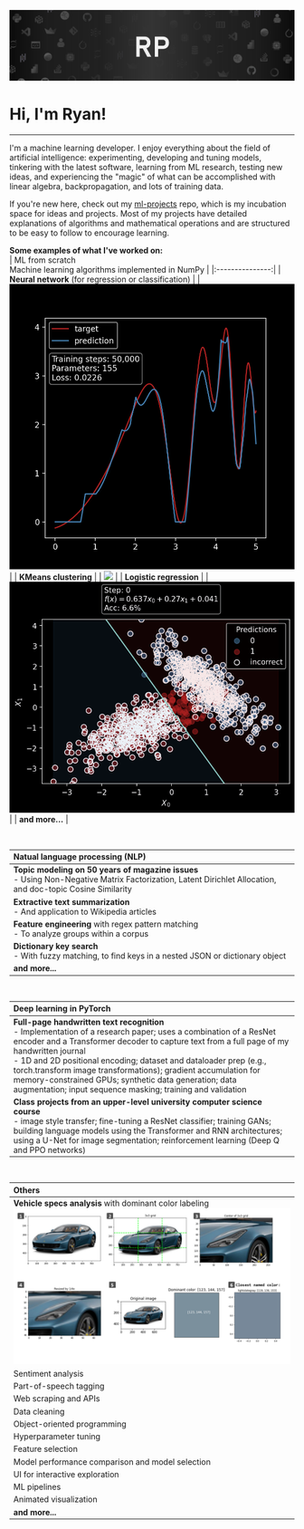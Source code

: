 ![Background photo with logos of Machine Learning and analytics software](backsplash_photo.png)

# Hi, I'm Ryan!

---

I'm a machine learning developer. I enjoy everything about the field of artificial intelligence: experimenting, developing and tuning models, tinkering with the latest software, learning from ML research, testing new ideas, and experiencing the "magic" of what can be accomplished with linear algebra, backpropagation, and lots of training data.

If you're new here, check out my [ml-projects](https://github.com/rparkr/ml-projects) repo, which is my incubation space for ideas and projects. Most of my projects have detailed explanations of algorithms and mathematical operations and are structured to be easy to follow to encourage learning.

**Some examples of what I've worked on:**  
| ML from scratch<br>Machine learning algorithms implemented in NumPy |
|:---------------:|
| **Neural network** (for regression or classification)  |
| <img width="512px" src="https://raw.githubusercontent.com/rparkr/ml-projects/main/images/nn_regression.png">  |
| **KMeans clustering**  |
| <img width="512px" src="https://raw.githubusercontent.com/rparkr/ml-projects/main/images/kmeans_training.gif">  |
| **Logistic regression**  |
| <img width="512px" src="https://raw.githubusercontent.com/rparkr/ml-projects/main/images/logistic_regression_training.gif">  |
| **and more...**  |

<br>

| Natual language processing (NLP) |
|:---------------|
| **Topic modeling on 50 years of magazine issues**<br>- Using Non-Negative Matrix Factorization, Latent Dirichlet Allocation, and doc-topic Cosine Similarity  |
| **Extractive text summarization**<br>- And application to Wikipedia articles  |
| **Feature engineering** with regex pattern matching<br>- To analyze groups within a corpus  |
| **Dictionary key search**<br>- With fuzzy matching, to find keys in a nested JSON or dictionary object  |
| **and more...**  |

<br>

| Deep learning in PyTorch |
|:---------------|
| **Full-page handwritten text recognition**<br>- Implementation of a research paper; uses a combination of a ResNet encoder and a Transformer decoder to capture text from a full page of my handwritten journal<br>- 1D and 2D positional encoding; dataset and dataloader prep (e.g., torch.transform image transformations); gradient accumulation for memory-constrained GPUs; synthetic data generation; data augmentation; input sequence masking; training and validation |
| **Class projects from an upper-level university computer science course**<br>- image style transfer; fine-tuning a ResNet classifier; training GANs; building language models using the Transformer and RNN architectures; using a U-Net for image segmentation; reinforcement learning (Deep Q and PPO networks)  |

<br>

| Others |
|:---------------|
| <span style="text-align: center;">**Vehicle specs analysis** with dominant color labeling</span><br><img width="512px" src="https://raw.githubusercontent.com/rparkr/ml-projects/main/images/dominant_color_extraction.png">  |
| Sentiment analysis  |
| Part-of-speech tagging  |
| Web scraping and APIs |
| Data cleaning  |
| Object-oriented programming  |
| Hyperparameter tuning  |
| Feature selection  |
| Model performance comparison and model selection  |
| UI for interactive exploration  |
| ML pipelines  |
| Animated visualization  |
| **and more...**  |
